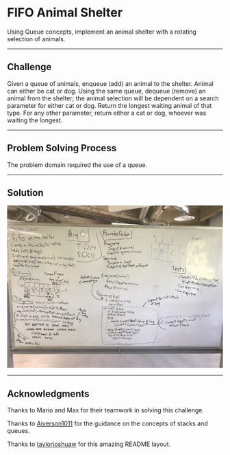 # FIFO Animal Shelter
Using Queue concepts, implement an animal shelter with a rotating
selection of animals.

---

## Challenge
Given a queue of animals, enqueue (add) an animal to the shelter.
Animal can either be cat or dog.
Using the same queue, dequeue (remove) an animal from the shelter; 
the animal selection will be dependent on a search parameter for
either cat or dog.
Return the longest waiting animal of that type.
For any other parameter, return either a cat or dog, whoever was
waiting the longest.

---

## Problem Solving Process
The problem domain required the use of a queue.

---

## Solution

![Whiteboard Solution](/assets/FIFOanimalShelter.jpg)


---

## Acknowledgments
Thanks to Mario and Max for their teamwork in solving this challenge.

Thanks to [Aiverson1011](https://github.com/Aiverson1011) for the guidance
on the concepts of stacks and queues.

Thanks to [taylorjoshuaw](https://github.com/taylorjoshuaw) 
for this amazing README layout.

